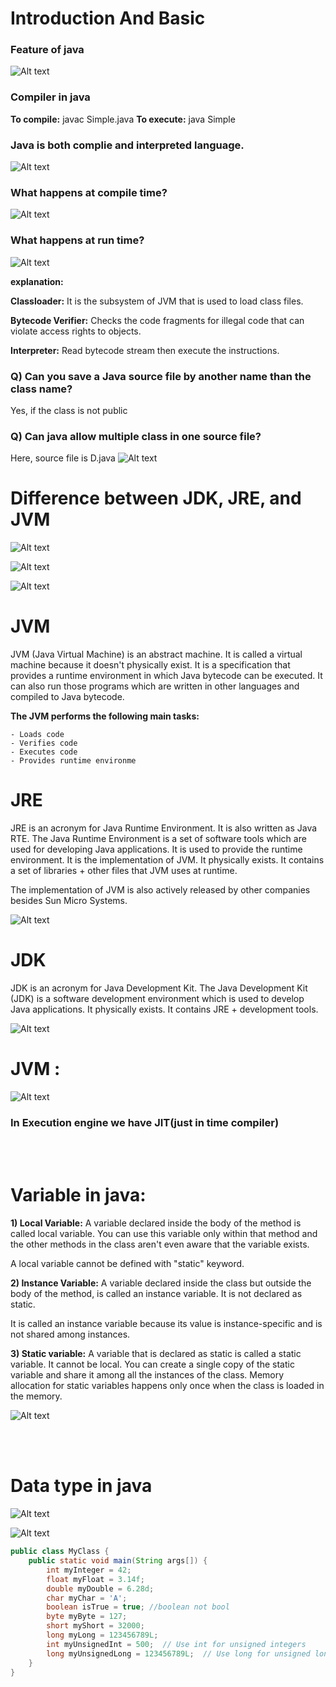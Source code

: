 
# Introduction And Basic

### Feature of java
![Alt text](image.png)

### Compiler in java
**To compile:**
javac Simple.java
**To execute:**
java Simple

### Java is both complie and interpreted language.

![Alt text](image-1.png)

### What happens at compile time?

![Alt text](image-2.png)

### What happens at run time?

![Alt text](image-3.png)

**explanation:**

**Classloader:** It is the subsystem of JVM that is used to load class files.

**Bytecode Verifier:** Checks the code fragments for illegal code that can violate access rights to objects.

**Interpreter:** Read bytecode stream then execute the instructions.

### Q) Can you save a Java source file by another name than the class name?
Yes, if the class is not public

### Q) Can java allow multiple class in one source file?
Here, source file is D.java
![Alt text](image-4.png)

# Difference between JDK, JRE, and JVM

![Alt text](image-5.png)

![Alt text](image-6.png)

![Alt text](image-7.png)


# JVM 
JVM (Java Virtual Machine) is an abstract machine. It is called a virtual machine because it doesn't physically exist. It is a specification that provides a runtime environment in which Java bytecode can be executed. It can also run those programs which are written in other languages and compiled to Java bytecode.

**The JVM performs the following main tasks:**

    - Loads code
    - Verifies code
    - Executes code
    - Provides runtime environme


# JRE
JRE is an acronym for Java Runtime Environment. It is also written as Java RTE. The Java Runtime Environment is a set of software tools which are used for developing Java applications. It is used to provide the runtime environment. It is the implementation of JVM. It physically exists. It contains a set of libraries + other files that JVM uses at runtime.

The implementation of JVM is also actively released by other companies besides Sun Micro Systems.

![Alt text](image-8.png)


# JDK
JDK is an acronym for Java Development Kit. The Java Development Kit (JDK) is a software development environment which is used to develop Java applications. It physically exists. It contains JRE + development tools.

![Alt text](image-9.png)


# JVM : 

![Alt text](image-10.png)

### In Execution engine we have JIT(just in time compiler)

<br>
<br>

# Variable in java:

**1) Local Variable:**
A variable declared inside the body of the method is called local variable. You can use this variable only within that method and the other methods in the class aren't even aware that the variable exists.

A local variable cannot be defined with "static" keyword.

**2) Instance Variable:**
A variable declared inside the class but outside the body of the method, is called an instance variable. It is not declared as static.

It is called an instance variable because its value is instance-specific and is not shared among instances.

**3) Static variable:**
A variable that is declared as static is called a static variable. It cannot be local. You can create a single copy of the static variable and share it among all the instances of the class. Memory allocation for static variables happens only once when the class is loaded in the memory.


![Alt text](image-11.png)

<br>
<br>

# Data type in java

![Alt text](image-12.png)

![Alt text](image-13.png)


```java
public class MyClass {
    public static void main(String args[]) {
        int myInteger = 42;
        float myFloat = 3.14f;
        double myDouble = 6.28d;
        char myChar = 'A';
        boolean isTrue = true; //boolean not bool
        byte myByte = 127;
        short myShort = 32000;
        long myLong = 123456789L;
        int myUnsignedInt = 500;  // Use int for unsigned integers
        long myUnsignedLong = 123456789L;  // Use long for unsigned long integers
    }
}
```
